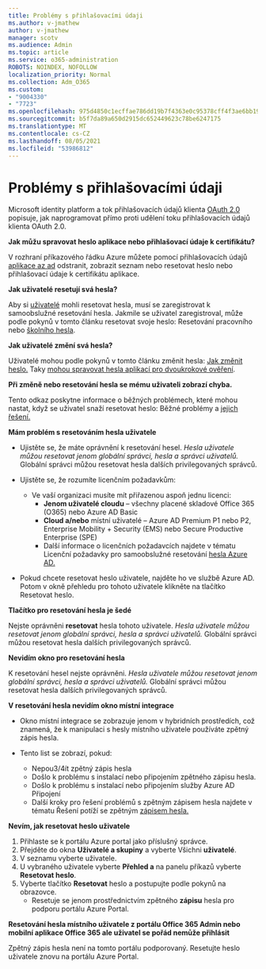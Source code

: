 ```yaml
---
title: Problémy s přihlašovacími údaji
ms.author: v-jmathew
author: v-jmathew
manager: scotv
ms.audience: Admin
ms.topic: article
ms.service: o365-administration
ROBOTS: NOINDEX, NOFOLLOW
localization_priority: Normal
ms.collection: Adm_O365
ms.custom:
- "9004330"
- "7723"
ms.openlocfilehash: 975d4850c1ecffae786dd19b7f4363e0c95378cff4f3ae6bb1968af33ef810b0
ms.sourcegitcommit: b5f7da89a650d2915dc652449623c78be6247175
ms.translationtype: MT
ms.contentlocale: cs-CZ
ms.lasthandoff: 08/05/2021
ms.locfileid: "53986812"
---
```

# <a name="issues-with-credentials"></a>Problémy s přihlašovacími údaji

Microsoft identity platform a tok přihlašovacích údajů klienta [OAuth 2.0](https://docs.microsoft.com/azure/active-directory/develop/v2-oauth2-client-creds-grant-flow) popisuje, jak naprogramovat přímo proti udělení toku přihlašovacích údajů klienta OAuth 2.0.

**Jak můžu spravovat heslo aplikace nebo přihlašovací údaje k certifikátu?**

V rozhraní příkazového řádku Azure můžete pomocí přihlašovacích údajů [aplikace az ad](https://docs.microsoft.com/cli/azure/ad/app/credential) odstranit, zobrazit seznam nebo resetovat heslo nebo přihlašovací údaje k certifikátu aplikace.

**Jak uživatelé resetují svá hesla?**

Aby si [uživatelé](https://docs.microsoft.com/azure/active-directory/user-help/active-directory-passwords-reset-register) mohli resetovat hesla, musí se zaregistrovat k samoobslužné resetování hesla. Jakmile se uživatel zaregistroval, může podle pokynů v tomto článku resetovat svoje heslo: Resetování pracovního nebo [školního hesla](https://docs.microsoft.com/azure/active-directory/user-help/user-help-reset-password#how-to-reset-or-unlock-your-password-for-a-work-or-school-account).

**Jak uživatelé změní svá hesla?**

Uživatelé mohou podle pokynů v tomto článku změnit hesla: [Jak změnit heslo.](https://docs.microsoft.com/azure/active-directory/user-help/user-help-reset-password#how-to-change-your-password)
Taky [mohou spravovat hesla aplikací pro dvoukrokové ověření](https://docs.microsoft.com/azure/active-directory/user-help/multi-factor-authentication-end-user-app-passwords).

**Při změně nebo resetování hesla se mému uživateli zobrazí chyba.**

Tento odkaz poskytne informace o běžných problémech, které mohou nastat, když se uživatel snaží resetovat heslo: Běžné problémy a [jejich řešení.](https://docs.microsoft.com/azure/active-directory/user-help/user-help-reset-password#common-problems-and-their-solutions)

**Mám problém s resetováním hesla uživatele**

- Ujistěte se, že máte oprávnění k resetování hesel. *Hesla uživatele můžou resetovat jenom globální správci, hesla a správci uživatelů.* Globální správci můžou resetovat hesla dalších privilegovaných správců.

- Ujistěte se, že rozumíte licenčním požadavkům:

  - Ve vaší organizaci musíte mít přiřazenou aspoň jednu licenci:
    - **Jenom uživatelé cloudu** – všechny placené skladové Office 365 (O365) nebo Azure AD Basic
    - **Cloud a/nebo** místní uživatelé – Azure AD Premium P1 nebo P2, Enterprise Mobility + Security (EMS) nebo Secure Productive Enterprise (SPE)
    - Další informace o licenčních požadavcích najdete v tématu Licenční požadavky pro samoobslužné resetování [hesla Azure AD.](https://docs.microsoft.com/azure/active-directory/active-directory-passwords-licensing)
- Pokud chcete resetovat heslo uživatele, najděte ho ve službě Azure AD. Potom v okně přehledu pro tohoto uživatele klikněte na tlačítko Resetovat heslo.

**Tlačítko pro resetování hesla je šedé**

Nejste oprávněni **resetovat** hesla tohoto uživatele. *Hesla uživatele můžou resetovat jenom globální správci, hesla a správci uživatelů.* Globální správci můžou resetovat hesla dalších privilegovaných správců.

**Nevidím okno pro resetování hesla**

K resetování hesel nejste oprávněni. *Hesla uživatele můžou resetovat jenom globální správci, hesla a správci uživatelů.* Globální správci můžou resetovat hesla dalších privilegovaných správců.

**V resetování hesla nevidím okno místní integrace**

- Okno místní integrace se zobrazuje jenom v hybridních prostředích, což znamená, že k manipulaci s hesly místního uživatele používáte zpětný zápis hesla.

- Tento list se zobrazí, pokud:

  - Nepou3/4ít zpětný zápis hesla
  - Došlo k problému s instalací nebo připojením zpětného zápisu hesla.
  - Došlo k problému s instalací nebo připojením služby Azure AD Připojení
  - Další kroky pro řešení problémů s zpětným zápisem hesla najdete v tématu Řešení potíží se zpětným [zápisem hesla.](https://docs.microsoft.com/azure/active-directory/authentication/troubleshoot-sspr-writeback)

**Nevím, jak resetovat heslo uživatele**

1. Přihlaste se k portálu Azure portal jako příslušný správce.
2. Přejděte do okna **Uživatelé a skupiny** a vyberte Všichni **uživatelé**.
3. V seznamu vyberte uživatele.
4. U vybraného uživatele vyberte **Přehled a** na panelu příkazů vyberte **Resetovat heslo**.
5. Vyberte tlačítko **Resetovat** heslo a postupujte podle pokynů na obrazovce.
    - Resetuje se jenom prostřednictvím zpětného **zápisu** hesla pro podporu portálu Azure Portal.

**Resetování hesla místního uživatele z portálu Office 365 Admin nebo mobilní aplikace Office 365 ale uživatel se pořád nemůže přihlásit**

Zpětný zápis hesla není na tomto portálu podporovaný. Resetujte heslo uživatele znovu na portálu Azure Portal.
